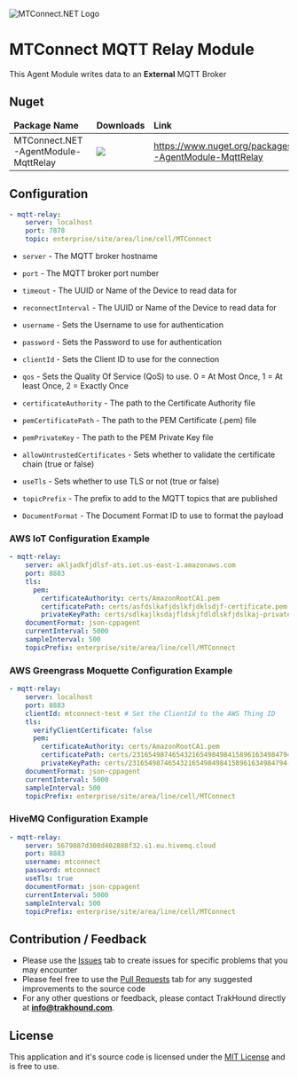 ![MTConnect.NET Logo](https://raw.githubusercontent.com/TrakHound/MTConnect.NET/master/img/mtconnect-net-03-md.png) 

# MTConnect MQTT Relay Module
This Agent Module writes data to an **External** MQTT Broker

## Nuget
<table>
    <thead>
        <tr>
            <td style="font-weight: bold;">Package Name</td>
            <td style="font-weight: bold;">Downloads</td>
            <td style="font-weight: bold;">Link</td>
        </tr>
    </thead>
    <tbody>
        <tr>
            <td>MTConnect.NET-AgentModule-MqttRelay</td>
            <td><img src="https://img.shields.io/nuget/dt/MTConnect.NET-AgentModule-MqttRelay?style=for-the-badge&logo=nuget&label=%20&color=%23333"/></td>
            <td><a href="https://www.nuget.org/packages/MTConnect.NET-AgentModule-MqttRelay">https://www.nuget.org/packages/MTConnect.NET-AgentModule-MqttRelay</a></td>
        </tr>
    </tbody>
</table>

## Configuration
```yaml
- mqtt-relay:
    server: localhost
    port: 7878
    topic: enterprise/site/area/line/cell/MTConnect
```

* `server` - The MQTT broker hostname

* `port` - The MQTT broker port number

* `timeout` - The UUID or Name of the Device to read data for

* `reconnectInterval` - The UUID or Name of the Device to read data for

* `username` - Sets the Username to use for authentication
 
* `password` - Sets the Password to use for authentication
 
* `clientId` - Sets the Client ID to use for the connection

* `qos` - Sets the Quality Of Service (QoS) to use. 0 = At Most Once, 1 = At least Once, 2 = Exactly Once

* `certificateAuthority` - The path to the Certificate Authority file

* `pemCertificatePath` - The path to the PEM Certificate (.pem) file

* `pemPrivateKey` - The path to the PEM Private Key file

* `allowUntrustedCertificates` - Sets whether to validate the certificate chain (true or false)

* `useTls` - Sets whether to use TLS or not (true or false)

* `topicPrefix` - The prefix to add to the MQTT topics that are published

* `DocumentFormat` - The Document Format ID to use to format the payload

### AWS IoT Configuration Example
```yaml
- mqtt-relay:
    server: akljadkfjdlsf-ats.iot.us-east-1.amazonaws.com
    port: 8883
    tls:
      pem:
        certificateAuthority: certs/AmazonRootCA1.pem
        certificatePath: certs/asfdslkafjdslkfjdklsdjf-certificate.pem.crt
        privateKeyPath: certs/sdlkajlksdajfldskjfdldlskfjdslkaj-private.pem.key
    documentFormat: json-cppagent
    currentInterval: 5000
    sampleInterval: 500
    topicPrefix: enterprise/site/area/line/cell/MTConnect
```

### AWS Greengrass Moquette Configuration Example
```yaml
- mqtt-relay:
    server: localhost
    port: 8883
    clientId: mtconnect-test # Set the ClientId to the AWS Thing ID
    tls:
      verifyClientCertificate: false
      pem:
        certificateAuthority: certs/AmazonRootCA1.pem
        certificatePath: certs/2316549874654321654984984158961634984794-certificate.pem.crt
        privateKeyPath: certs/2316549874654321654984984158961634984794-private.pem.key
    documentFormat: json-cppagent
    currentInterval: 5000
    sampleInterval: 500
    topicPrefix: enterprise/site/area/line/cell/MTConnect
```

### HiveMQ Configuration Example
```yaml
- mqtt-relay:
    server: 5679887d308d402888f32.s1.eu.hivemq.cloud
    port: 8883
    username: mtconnect
    password: mtconnect
    useTls: true
    documentFormat: json-cppagent
    currentInterval: 5000
    sampleInterval: 500
    topicPrefix: enterprise/site/area/line/cell/MTConnect
```

## Contribution / Feedback
- Please use the [Issues](https://github.com/TrakHound/MTConnect.NET/issues) tab to create issues for specific problems that you may encounter 
- Please feel free to use the [Pull Requests](https://github.com/TrakHound/MTConnect.NET/pulls) tab for any suggested improvements to the source code
- For any other questions or feedback, please contact TrakHound directly at **info@trakhound.com**.

## License
This application and it's source code is licensed under the [MIT License](https://choosealicense.com/licenses/mit/) and is free to use.
